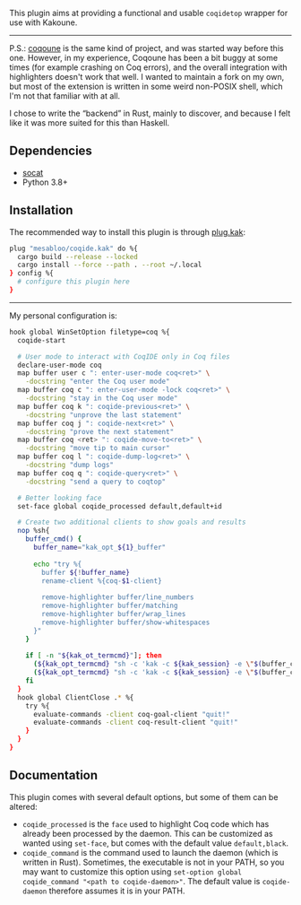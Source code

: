 This plugin aims at providing a functional and usable `coqidetop` wrapper for use with Kakoune.

-----------------

P.S.: [coqoune](https://github.com/guest0x0/coqoune) is the same kind of project, and was started way before this one.
However, in my experience, Coqoune has been a bit buggy at some times (for example crashing on Coq errors), and the overall integration with highlighters doesn't work that well.
I wanted to maintain a fork on my own, but most of the extension is written in some weird non-POSIX shell, which I'm not that familiar with at all.

I chose to write the “backend” in Rust, mainly to discover, and because I felt like it was more suited for this than Haskell.

## Dependencies

- [socat](https://linux.die.net/man/1/socat)
- Python 3.8+

## Installation

The recommended way to install this plugin is through [plug.kak](https://github.com/andreyorst/plug.kak):
```sh
plug "mesabloo/coqide.kak" do %{
  cargo build --release --locked
  cargo install --force --path . --root ~/.local
} config %{
  # configure this plugin here
}
```

------------------------------

My personal configuration is:
```sh
hook global WinSetOption filetype=coq %{
  coqide-start

  # User mode to interact with CoqIDE only in Coq files
  declare-user-mode coq
  map buffer user c ": enter-user-mode coq<ret>" \
    -docstring "enter the Coq user mode"
  map buffer coq c ": enter-user-mode -lock coq<ret>" \
    -docstring "stay in the Coq user mode"
  map buffer coq k ": coqide-previous<ret>" \
    -docstring "unprove the last statement"
  map buffer coq j ": coqide-next<ret>" \
    -docstring "prove the next statement"
  map buffer coq <ret> ": coqide-move-to<ret>" \
    -docstring "move tip to main cursor"
  map buffer coq l ": coqide-dump-log<ret>" \
    -docstring "dump logs"
  map buffer coq q ": coqide-query<ret>" \
    -docstring "send a query to coqtop"

  # Better looking face
  set-face global coqide_processed default,default+id

  # Create two additional clients to show goals and results
  nop %sh{
    buffer_cmd() {
      buffer_name="kak_opt_${1}_buffer"
    
      echo "try %{
        buffer ${!buffer_name}
        rename-client %{coq-$1-client}
        
        remove-highlighter buffer/line_numbers
        remove-highlighter buffer/matching
        remove-highlighter buffer/wrap_lines
        remove-highlighter buffer/show-whitespaces
      }"
    }
    
    if [ -n "${kak_ot_termcmd}"]; then
      (${kak_opt_termcmd} "sh -c 'kak -c ${kak_session} -e \"$(buffer_cmd goal)\"'") &>/dev/null </dev/null &
      (${kak_opt_termcmd} "sh -c 'kak -c ${kak_session} -e \"$(buffer_cmd result)\"'") &>/dev/null </dev/null &
    fi
  }
  hook global ClientClose .* %{
    try %{
      evaluate-commands -client coq-goal-client "quit!"
      evaluate-commands -client coq-result-client "quit!"
    }
  }
}
```

## Documentation

This plugin comes with several default options, but some of them can be altered:

- `coqide_processed` is the `face` used to highlight Coq code which has already been processed by the daemon.
  This can be customized as wanted using `set-face`, but comes with the default value `default,black`.
- `coqide_command` is the command used to launch the daemon (which is written in Rust).
  Sometimes, the executable is not in your PATH, so you may want to customize this option using `set-option global coqide_command "<path to coqide-daemon>"`.
  The default value is `coqide-daemon` therefore assumes it is in your PATH.
